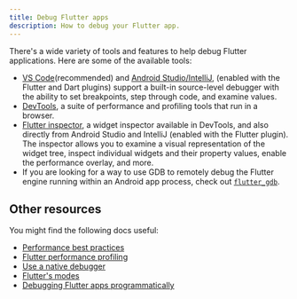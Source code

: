 ```yaml
---
title: Debug Flutter apps
description: How to debug your Flutter app.
---
```


<?code-excerpt path-base="testing/debugging"?>

There's a wide variety of tools and features to help debug
Flutter applications. Here are some of the available tools:

* [VS Code][](recommended) and [Android Studio/IntelliJ][], 
  (enabled with the Flutter and Dart plugins)
  support a built-in source-level debugger with
  the ability to set breakpoints, step through code,
  and examine values.
* [DevTools][], a suite of performance and profiling
  tools that run in a browser.
* [Flutter inspector][], a widget inspector available
  in DevTools, and also directly from Android Studio
  and IntelliJ (enabled with the Flutter plugin).
  The inspector allows you to examine a visual
  representation of the widget tree, inspect
  individual widgets and their property values,
  enable the performance overlay, and more.
* If you are looking for a way to use GDB to remotely debug the
  Flutter engine running within an Android app process,
  check out [`flutter_gdb`][].


[`flutter_gdb`]: {{site.repo.flutter}}/blob/main/engine/src/flutter/sky/tools/flutter_gdb

## Other resources

You might find the following docs useful:

* [Performance best practices][]
* [Flutter performance profiling][]
* [Use a native debugger][]
* [Flutter's modes][]
* [Debugging Flutter apps programmatically][]

[Flutter enabled IDE/editor]: /get-started/editor

[Debugging Flutter apps programmatically]: /testing/code-debugging
[Flutter's modes]: /testing/build-modes
[Flutter performance profiling]: /perf/ui-performance
[Performance best practices]: /perf/best-practices
[Use a native debugger]: /testing/native-debugging

[Android Studio/IntelliJ]: /tools/android-studio#run-app-with-breakpoints
[VS Code]: /tools/vs-code#run-app-with-breakpoints
[DevTools]: /tools/devtools
[Flutter inspector]: /tools/devtools/inspector

